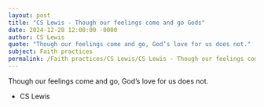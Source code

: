 ```yaml
---
layout: post
title: "CS Lewis - Though our feelings come and go Gods"
date: 2024-12-28 12:00:00 -0000
author: CS Lewis
quote: "Though our feelings come and go, God’s love for us does not."
subject: Faith practices
permalink: /Faith practices/CS Lewis/CS Lewis - Though our feelings come and go Gods
---
```


Though our feelings come and go, God’s love for us does not.

- CS Lewis

